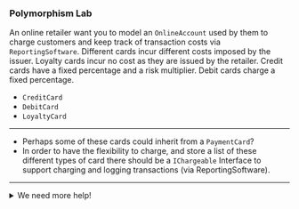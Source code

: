 ### Polymorphism Lab

An online retailer want you to model an `OnlineAccount` used by them to charge customers and keep track of transaction costs via `ReportingSoftware`. Different cards incur different costs imposed by the issuer. Loyalty cards incur no cost as they are issued by the retailer. Credit cards have a fixed percentage and a risk multiplier. Debit cards charge a fixed percentage.

- `CreditCard`
- `DebitCard`
- `LoyaltyCard`

<hr>

- Perhaps some of these cards could inherit from a `PaymentCard`?    
- In order to have the flexibility to charge, and store a list of these different types of card there should be a `IChargeable` Interface to support charging and logging transactions (via ReportingSoftware).

<hr>

<details>
    <summary>We need more help!</summary>
    
### IChargeable

```java
    double getTransactionCost(double transactionAmount);
    void charge(double transactionAmount);
```

### PaymentCard
#### Abstract class `implements IChargeable`
- `cardNumber`
- `expiryDate`
- `securityNumber`
- `charges`
- Charging implies updating the list of `charges`

### CreditCard
#### Concrete class `extends PaymentCard`
- `customerRiskMultiplier`
- `creditLimit`

- Charging implies reducing the credit limit
- Should be able calculate transaction cost of 2% and account for `customerRiskMultiplier`

### DebitCard
#### Concrete class `extends PaymentCard`
- `sortCode`
- `accountNumber`

- Should be able calculate transaction cost of 1%
- Charging has no implementation (left to superclass)

### LoyaltyCard
#### Concrete class - no Superclass, `implements IChargeable`
- `vendor`
- `balance`

- Charging implies reducing the balance
- The transaction cost is zero
- Transactions are not logged

### OnlineAccount
#### Concrete class - no relation to other classes via extends / implements
- `name`
- `paymentMethods`
- `reportingSoftware`

- Should be able to `chargeCustomer` via a selected `paymentMethod` and tell the `reportingSoftware` to log the cost of the transaction

### ReportingSoftware 
#### Concrete class - no relation to other classes via extends / implements
- transactionCosts

- Should be able to add to list of transaction costs
</details>



